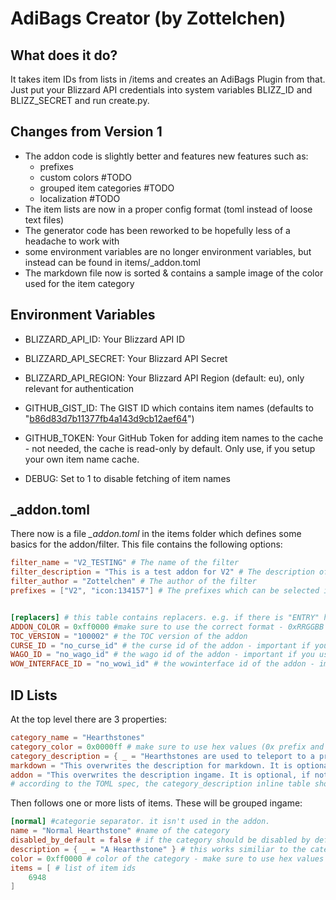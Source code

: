 # AdiBags Creator (by Zottelchen)

## What does it do?

It takes item IDs from lists in /items and creates an AdiBags Plugin from that. Just put your Blizzard API credentials into system variables BLIZZ_ID and BLIZZ_SECRET and run create.py.

## Changes from Version 1

* The addon code is slightly better and features new features such as:
    * prefixes
    * custom colors #TODO
    * grouped item categories #TODO
    * localization #TODO
* The item lists are now in a proper config format (toml instead of loose text files)
* The generator code has been reworked to be hopefully less of a headache to work with
* some environment variables are no longer environment variables, but instead can be found in items/_addon.toml
* The markdown file now is sorted & contains a sample image of the color used for the item category

## Environment Variables

* BLIZZARD_API_ID: Your Blizzard API ID
* BLIZZARD_API_SECRET: Your Blizzard API Secret
* BLIZZARD_API_REGION: Your Blizzard API Region (default: eu), only relevant for authentication
* GITHUB_GIST_ID: The GIST ID which contains item names (defaults to "[b86d83d7b11377fb4a143d9cb12aef64](https://gist.github.com/Zottelchen/b86d83d7b11377fb4a143d9cb12aef64)")
* GITHUB_TOKEN: Your GitHub Token for adding item names to the cache - not needed, the cache is read-only by default. Only use, if you setup your own item name cache.

* DEBUG: Set to 1 to disable fetching of item names

## _addon.toml

There now is a file *_addon.toml* in the items folder which defines some basics for the addon/filter. This file contains the following options:

```toml
filter_name = "V2_TESTING" # The name of the filter
filter_description = "This is a test addon for V2" # The description of the filter
filter_author = "Zottelchen" # The author of the filter
prefixes = ["V2", "icon:134157"] # The prefixes which can be selected ingame. If you want to use an icon, use the icon: prefix


[replacers] # this table contains replacers. e.g. if there is "ENTRY" here, all files will replace "%ENTRY%" with whatever is defined below. The following are currently used:
ADDON_COLOR = 0xff0000 #make sure to use the correct format - 0xRRGGBB
TOC_VERSION = "100002" # the TOC version of the addon
CURSE_ID = "no_curse_id" # the curse id of the addon - important if you use BigWigsMods/packager
WAGO_ID = "no_wago_id" # the wago id of the addon - important if you use BigWigsMods/packager
WOW_INTERFACE_ID = "no_wowi_id" # the wowinterface id of the addon - important if you use BigWigsMods/packager
```

## ID Lists

At the top level there are 3 properties:

```toml
category_name = "Hearthstones"
category_color = 0x0000ff # make sure to use hex values (0x prefix and no "" around the value)
category_description = { _ = "Hearthstones are used to teleport to a previously visited location.",
markdown = "This overwrites the description for markdown. It is optional, if not found, the default description is used instead.",
addon = "This overwrites the description ingame. It is optional, if not found, the default description is used instead." }
# according to the TOML spec, the category_description inline table should be in a single line
```

Then follows one or more lists of items. These will be grouped ingame:

```toml 
[normal] #categorie separator. it isn't used in the addon.
name = "Normal Hearthstone" #name of the category
disabled_by_default = false # if the category should be disabled by default
description = { _ = "A Hearthstone" } # this works similiar to the category description
color = 0xff0000 # color of the category - make sure to use hex values (0x prefix and no "" around the value)
items = [ # list of item ids
    6948
]
```